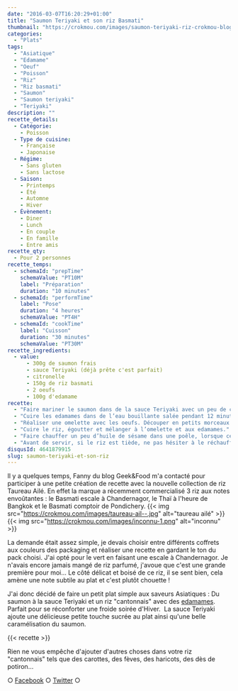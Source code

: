 ```yaml
---
date: "2016-03-07T16:20:29+01:00"
title: "Saumon Teriyaki et son riz Basmati"
thumbnail: "https://crokmou.com/images/saumon-teriyaki-riz-crokmou-blog-culinaire.jpg"
categories:
  - "Plats"
tags:
  - "Asiatique"
  - "Edamame"
  - "Oeuf"
  - "Poisson"
  - "Riz"
  - "Riz basmati"
  - "Saumon"
  - "Saumon teriyaki"
  - "Teriyaki"
description: ""
recette_details:
  - Catégorie:
    - Poisson
  - Type de cuisine:
    - Française
    - Japonaise
  - Régime:
    - Sans gluten
    - Sans lactose
  - Saison:
    - Printemps
    - Été
    - Automne
    - Hiver
  - Évènement:
    - Diner
    - Lunch
    - En couple
    - En famille
    - Entre amis
recette_qty:
  - Pour 2 personnes
recette_temps:
  - schemaId: "prepTime"
    schemaValue: "PT10M"
    label: "Préparation"
    duration: "10 minutes"
  - schemaId: "performTime"
    label: "Pose"
    duration: "4 heures"
    schemaValue: "PT4H"
  - schemaId: "cookTime"
    label: "Cuisson"
    duration: "30 minutes"
    schemaValue: "PT30M"
recette_ingredients:
  - value:
      - 300g de saumon frais
      - sauce Teriyaki (déjà prête c'est parfait)
      - citronelle
      - 150g de riz basmati
      - 2 oeufs
      - 100g d'edamame
recette:
  - "Faire mariner le saumon dans de la sauce Teriyaki avec un peu de citronnelle pendant 3/4h."
  - "Cuire les edamames dans de l’eau bouillante salée pendant 12 minutes environ, égouter et réserver."
  - "Réaliser une omelette avec les oeufs. Découper en petits morceaux et réserver."
  - "Cuire le riz, égoutter et mélanger à l’omelette et aux edamames."
  - "Faire chauffer un peu d’huile de sésame dans une poêle, lorsque celle-ci est bien chaude, ajouter le saumon. Faire cuire jusqu’à ce qu’il soit bien doré sur une face, verser ensuite la marinade. faire cuire encore quelques minutes. Pour la dégustation, le saumon doit être encore rosé à l’intérieur"
  - "Avant de servir, si le riz est tiède, ne pas hésiter à le réchauffer quelques minutes dans une poêle."
disqusId: 4641879915
slug: saumon-teriyaki-et-son-riz
---
```


Il y a quelques temps, Fanny du blog Geek&Food m'a contacté pour participer à une petite création de recette avec la nouvelle collection de riz Taureau Ailé. En effet la marque a récemment commercialisé 3 riz aux notes envoûtantes : le Basmati escale à Chandernagor, le Thaï à l'heure de Bangkok et le Basmati comptoir de Pondichery. {{< img src="https://crokmou.com/images/taureau-ail--.jpg" alt="taureau ailé" >}}{{< img src="https://crokmou.com/images/inconnu-1.png" alt="inconnu" >}}

La demande était assez simple, je devais choisir entre différents coffrets aux couleurs des packaging et réaliser une recette en gardant le ton du pack choisi. J'ai opté pour le vert en faisant une escale à Chandernagor. Je n'avais encore jamais mangé de riz parfumé, j'avoue que c'est une grande première pour moi... Le côté délicat et boisé de ce riz, il se sent bien, cela amène une note subtile au plat et c'est plutôt chouette !

J'ai donc décidé de faire un petit plat simple aux saveurs Asiatiques : Du saumon à la sauce Teriyaki et un riz "cantonnais" avec des [edamames](https://crokmou.com/2013/01/edamame-feve-de-soya). Parfait pour se réconforter une froide soirée d'Hiver.  La sauce Teriyaki ajoute une délicieuse petite touche sucrée au plat ainsi qu'une belle caramélisation du saumon.

{{< recette >}}

Rien ne vous empêche d'ajouter d'autres choses dans votre riz "cantonnais" tels que des carottes, des fèves, des haricots, des dès de potiron...

○ [Facebook](https://www.facebook.com/crokmou.blog) ○ [Twitter](https://twitter.com/Crokmou) ○
